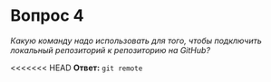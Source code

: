 # Вопрос 4

*Какую команду надо использовать для того, чтобы подключить локальный репозиторий к репозиторию на GitHub?*

<<<<<<< HEAD
**Ответ:** `git remote`

